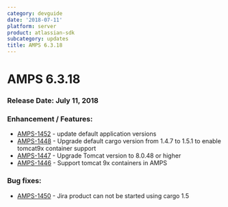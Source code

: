 ```yaml
---
category: devguide
date: '2018-07-11'
platform: server
product: atlassian-sdk
subcategory: updates
title: AMPS 6.3.18
---
```

# AMPS 6.3.18

### Release Date: July 11, 2018

### Enhancement / Features:

- [AMPS-1452](https://ecosystem.atlassian.net/browse/AMPS-1452) - update default application versions
- [AMPS-1448](https://ecosystem.atlassian.net/browse/AMPS-1448) - Upgrade default cargo version from 1.4.7 to 1.5.1 to enable tomcat9x container support
- [AMPS-1447](https://ecosystem.atlassian.net/browse/AMPS-1447) - Upgrade Tomcat version to 8.0.48 or higher
- [AMPS-1446](https://ecosystem.atlassian.net/browse/AMPS-1446) - Support tomcat 9x containers in AMPS

### Bug fixes:

- [AMPS-1450](https://ecosystem.atlassian.net/browse/AMPS-1450) - Jira product can not be started using cargo 1.5
